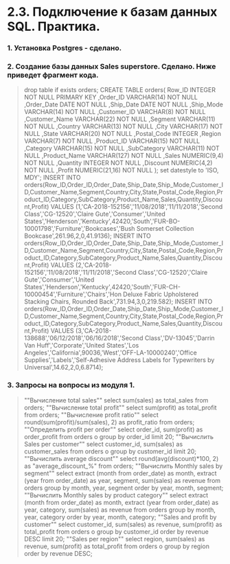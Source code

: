 # 2.3. Подключение к базам данных SQL. Практика.

### 1. Установка Postgres - сделано.
### 2. Создание базы данных Sales superstore. Сделано. Ниже приведет фрагмент кода.
>drop table if exists orders;
>CREATE TABLE orders(
   Row_ID        INTEGER  NOT NULL PRIMARY KEY 
  ,Order_ID      VARCHAR(14) NOT NULL
  ,Order_Date    DATE  NOT NULL
  ,Ship_Date     DATE  NOT NULL
  ,Ship_Mode     VARCHAR(14) NOT NULL
  ,Customer_ID   VARCHAR(8) NOT NULL
  ,Customer_Name VARCHAR(22) NOT NULL
  ,Segment       VARCHAR(11) NOT NULL
  ,Country       VARCHAR(13) NOT NULL
  ,City          VARCHAR(17) NOT NULL
  ,State         VARCHAR(20) NOT NULL
  ,Postal_Code   INTEGER 
  ,Region        VARCHAR(7) NOT NULL
  ,Product_ID    VARCHAR(15) NOT NULL
  ,Category      VARCHAR(15) NOT NULL
  ,SubCategory   VARCHAR(11) NOT NULL
  ,Product_Name  VARCHAR(127) NOT NULL
  ,Sales         NUMERIC(9,4) NOT NULL
  ,Quantity      INTEGER  NOT NULL
  ,Discount      NUMERIC(4,2) NOT NULL
  ,Profit        NUMERIC(21,16) NOT NULL
);
>set datestyle to 'ISO, MDY';
>INSERT INTO orders(Row_ID,Order_ID,Order_Date,Ship_Date,Ship_Mode,Customer_ID,Customer_Name,Segment,Country,City,State,Postal_Code,Region,Product_ID,Category,SubCategory,Product_Name,Sales,Quantity,Discount,Profit) VALUES (1,'CA-2018-152156','11/08/2018','11/11/2018','Second Class','CG-12520','Claire Gute','Consumer','United States','Henderson','Kentucky',42420,'South','FUR-BO-10001798','Furniture','Bookcases','Bush Somerset Collection Bookcase',261.96,2,0,41.9136);
>INSERT INTO orders(Row_ID,Order_ID,Order_Date,Ship_Date,Ship_Mode,Customer_ID,Customer_Name,Segment,Country,City,State,Postal_Code,Region,Product_ID,Category,SubCategory,Product_Name,Sales,Quantity,Discount,Profit) VALUES (2,'CA-2018-152156','11/08/2018','11/11/2018','Second Class','CG-12520','Claire Gute','Consumer','United States','Henderson','Kentucky',42420,'South','FUR-CH-10000454','Furniture','Chairs','Hon Deluxe Fabric Upholstered Stacking Chairs, Rounded Back',731.94,3,0,219.582);
>INSERT INTO orders(Row_ID,Order_ID,Order_Date,Ship_Date,Ship_Mode,Customer_ID,Customer_Name,Segment,Country,City,State,Postal_Code,Region,Product_ID,Category,SubCategory,Product_Name,Sales,Quantity,Discount,Profit) VALUES (3,'CA-2018-138688','06/12/2018','06/16/2018','Second Class','DV-13045','Darrin Van Huff','Corporate','United States','Los Angeles','California',90036,'West','OFF-LA-10000240','Office Supplies','Labels','Self-Adhesive Address Labels for Typewriters by Universal',14.62,2,0,6.8714);

### 3. Запросы на вопросы из модуля 1.

>""Вычисление total sales""
>select sum(sales) as total_sales from orders;
>""Вычисление total profit""
>select sum(profit) as total_profit from orders;
>""Вычисление profit ratio""
>select round(sum(profit)/sum(sales), 2) as profit_ratio from orders;
>""Определить profit per order""
>select order_id, sum(profit) as order_profit from orders o
group by order_id
limit 20;
>""Вычислить Sales per customer""
>select customer_id, sum(sales) as customer_sales from orders o
group by customer_id
limit 20;
>""Вычислить average discount""
>select round(avg(discount)*100, 2) as "average_discount_%" from orders;
>""Вычислить Monthly sales by segment""
>select extract (month from order_date) as month,
extract (year from order_date) as year,
segment, sum(sales) as revenue 
from orders
group by month, year, segment
order by year, month, segment;
>""Вычислить Monthly sales by product category""
>select extract (month from order_date) as month,
extract (year from order_date) as year,
category, sum(sales) as revenue 
from orders
group by month, year, category
order by year, month, category;
>""Sales and profit by customer""
>select customer_id, sum(sales) as revenue, sum(profit) as total_profit
from orders o 
group by customer_id
order by revenue DESC
limit 20;
>""Sales per region""
>select region, sum(sales) as revenue, sum(profit) as total_profit
from orders o 
group by region
order by revenue DESC;

